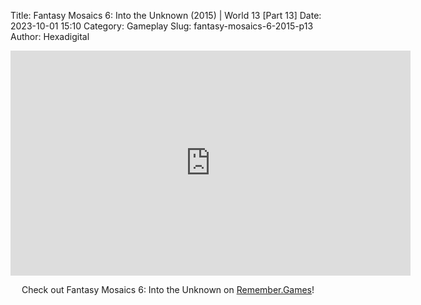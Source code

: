 Title: Fantasy Mosaics 6: Into the Unknown (2015) | World 13 [Part 13]
Date: 2023-10-01 15:10
Category: Gameplay
Slug: fantasy-mosaics-6-2015-p13
Author: Hexadigital

<center><iframe src="https://www.youtube.com/embed/Nwr9beJtQqI?feature=oembed" allow="accelerometer; autoplay; encrypted-media; gyroscope; picture-in-picture" width="640" height="360" frameborder="0"></iframe>

Check out Fantasy Mosaics 6: Into the Unknown on [Remember.Games](https://remember.games/game/6613/fantasy-mosaics-6-into-the-unknown/)!</center>